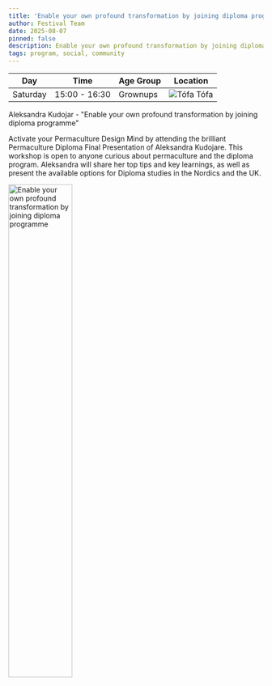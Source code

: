 ```yaml
---
title: 'Enable your own profound transformation by joining diploma programme'
author: Festival Team
date: 2025-08-07
pinned: false
description: Enable your own profound transformation by joining diploma programme
tags: program, social, community
---
```


<script>
    import Image from  '$lib/Image.svelte'
</script>

| Day | Time | Age Group | Location |
|---------|-------|--------|---|
| Saturday | 15:00 - 16:30 | Grownups | ![Tófa](img/kort/dyr_600px/tofa.png) Tófa |

Aleksandra Kudojar - "Enable your own profound transformation by joining diploma programme"

Activate your Permaculture Design Mind by attending the brilliant Permaculture Diploma Final Presentation of Aleksandra Kudojare. This workshop is open to anyone curious about permaculture and the diploma program. Aleksandra will share her top tips and key learnings, as well as present the available options for Diploma studies in the Nordics and the UK.

<Image 
  src='program/social-community/22-profound-transformation-by-permaculture-diploma.png'
  caption='Enable your own profound transformation by joining diploma programme'
  alt='Enable your own profound transformation by joining diploma programme'
  width='50%'/> 